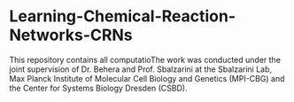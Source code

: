# Learning-Chemical-Reaction-Networks-CRNs
This repository contains all computatioThe work was conducted under the joint supervision of Dr. Behera and Prof. Sbalzarini at the Sbalzarini Lab, Max Planck Institute of Molecular Cell Biology and Genetics (MPI-CBG) and the Center for Systems Biology Dresden (CSBD).
